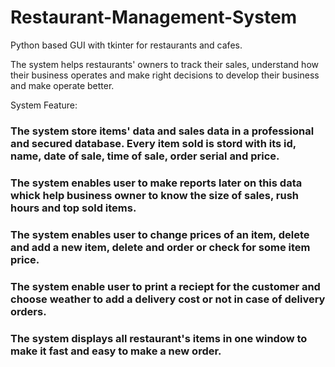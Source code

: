 # Restaurant-Management-System

Python based GUI with tkinter for restaurants and cafes.

The system helps restaurants' owners to track their sales, understand how their business operates and make right decisions to develop their business and make operate better.

System Feature: 

### The system store items' data and sales data in a professional and secured database. Every item sold is stord with its id, name, date of sale, time of sale, order serial and price.
### The system enables user to make reports later on this data whick help business owner to know the size of sales, rush hours and top sold items.
### The system enables user to change prices of an item, delete and add a new item, delete and order or check for some item price.
### The system enable user to print a reciept for the customer and choose weather to add a delivery cost or not in case of delivery orders.
### The system displays all restaurant's items in one window to make it fast and easy to make a new order.


